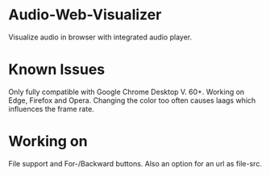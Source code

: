 # Audio-Web-Visualizer
Visualize audio in browser with integrated audio player.

# Known Issues
Only fully compatible with Google Chrome Desktop V. 60+. Working on Edge, Firefox and Opera.
Changing the color too often causes laags which influences the frame rate.

# Working on
File support and For-/Backward buttons. Also an option for an url as file-src.
